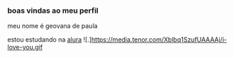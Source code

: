 ### boas vindas ao meu perfil

meu nome é geovana de paula

estou estudando na [alura](wttps:www.alura.com.br)
![.]https://media.tenor.com/Xblbq1SzufUAAAAj/i-love-you.gif
